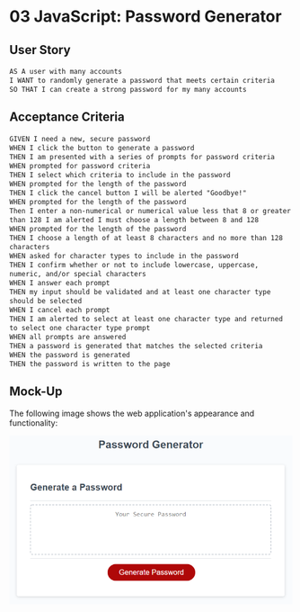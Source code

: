 # 03 JavaScript: Password Generator

## User Story

```
AS A user with many accounts
I WANT to randomly generate a password that meets certain criteria
SO THAT I can create a strong password for my many accounts
```

## Acceptance Criteria

```
GIVEN I need a new, secure password
WHEN I click the button to generate a password
THEN I am presented with a series of prompts for password criteria
WHEN prompted for password criteria
THEN I select which criteria to include in the password
WHEN prompted for the length of the password
THEN I click the cancel button I will be alerted "Goodbye!"
WHEN prompted for the length of the password
Then I enter a non-numerical or numerical value less that 8 or greater than 128 I am alerted I must choose a length between 8 and 128
WHEN prompted for the length of the password
THEN I choose a length of at least 8 characters and no more than 128 characters
WHEN asked for character types to include in the password
THEN I confirm whether or not to include lowercase, uppercase, numeric, and/or special characters
WHEN I answer each prompt
THEN my input should be validated and at least one character type should be selected
WHEN I cancel each prompt
THEN I am alerted to select at least one character type and returned to select one character type prompt
WHEN all prompts are answered
THEN a password is generated that matches the selected criteria
WHEN the password is generated
THEN the password is written to the page
```

## Mock-Up

The following image shows the web application's appearance and functionality:

![The Password Generator application displays a red button to "Generate Password".](./Assets/03-javascript-homework-demo.png)